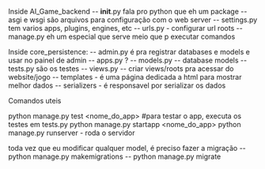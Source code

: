 Inside AI_Game_backend
-- __init__.py fala pro python que eh um package
-- asgi e wsgi são arquivos para configuração com o web server
-- settings.py tem varios apps, plugins, engines, etc
-- urls.py - configurar url roots
-- manage.py eh um especial que serve meio que p executar comandos


Inside core_persistence:
-- admin.py é pra registrar databases e models e usar no painel de admin
-- apps.py ?
-- models.py -- database models
-- tests.py são os testes
-- views.py -- criar views/roots pra acessar do website/jogo
-- templates - é uma página dedicada a html para mostrar melhor dados
-- serializers - é responsavel por serializar os dados


Comandos uteis

python manage.py test <nome_do_app>  #para testar o app, executa os testes em tests.py
python manage.py startapp <nome_do_app>
python manage.py runserver - roda o servidor

toda vez que eu modificar qualquer model, é preciso fazer a migração
-- python manage.py makemigrations
-- python manage.py migrate
